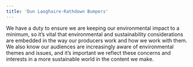 ```yaml
---
title: 'Dun Laoghaire-Rathdown Bumpers'
---
```


We have a duty to ensure we are keeping our environmental impact to a minimum, so it’s vital that environmental and sustainability considerations are embedded in the way our producers work and how we work with them. We also know our audiences are increasingly aware of environmental themes and issues, and it’s important we reflect these concerns and interests in a more sustainable world in the content we make.
